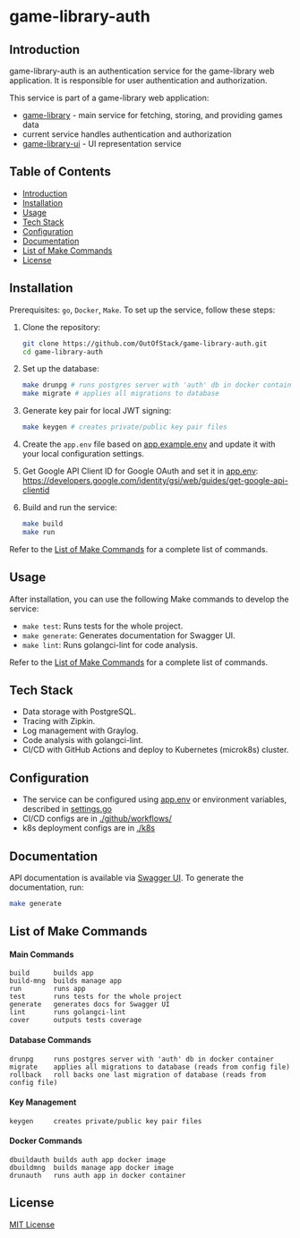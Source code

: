 # game-library-auth

## Introduction

game-library-auth is an authentication service for the game-library web application. It is responsible for user authentication and authorization.

This service is part of a game-library web application:
- [game-library](https://github.com/OutOfStack/game-library) - main service for fetching, storing, and providing games data
- current service handles authentication and authorization
- [game-library-ui](https://github.com/OutOfStack/game-library-ui) - UI representation service


## Table of Contents

- [Introduction](#introduction)
- [Installation](#installation)
- [Usage](#usage)
- [Tech Stack](#tech-stack)
- [Configuration](#configuration)
- [Documentation](#documentation)
- [List of Make Commands](#list-of-make-commands)
- [License](#license)

## Installation

Prerequisites: `go`, `Docker`, `Make`. To set up the service, follow these steps:

1. Clone the repository:
   ```bash
   git clone https://github.com/OutOfStack/game-library-auth.git
   cd game-library-auth
   ```

2. Set up the database:
   ```bash
   make drunpg # runs postgres server with 'auth' db in docker container
   make migrate # applies all migrations to database
   ```

3. Generate key pair for local JWT signing:
   ```bash
   make keygen # creates private/public key pair files
   ```

4. Create the `app.env` file based on [app.example.env](./app.example.env) and update it with your local configuration settings.

5. Get Google API Client ID for Google OAuth and set it in [app.env](./app.env):
   https://developers.google.com/identity/gsi/web/guides/get-google-api-clientid

6. Build and run the service:
   ```bash
   make build
   make run
   ```

Refer to the [List of Make Commands](#list-of-make-commands) for a complete list of commands.

## Usage

After installation, you can use the following Make commands to develop the service:

- `make test`: Runs tests for the whole project.
- `make generate`: Generates documentation for Swagger UI.
- `make lint`: Runs golangci-lint for code analysis.

Refer to the [List of Make Commands](#list-of-make-commands) for a complete list of commands.

## Tech Stack

- Data storage with PostgreSQL.
- Tracing with Zipkin.
- Log management with Graylog.
- Code analysis with golangci-lint.
- CI/CD with GitHub Actions and deploy to Kubernetes (microk8s) cluster.

## Configuration

- The service can be configured using [app.env](./app.env) or environment variables, described in [settings.go](./internal/appconf/settings.go)
- CI/CD configs are in [./github/workflows/](./.github/workflows/)
- k8s deployment configs are in [./k8s](./.k8s/)

## Documentation

API documentation is available via [Swagger UI](http://localhost:8001/swagger/index.html). To generate the documentation, run:
```bash
make generate
```

## List of Make Commands

#### Main Commands
    build      builds app
    build-mng  builds manage app
    run        runs app
    test       runs tests for the whole project
    generate   generates docs for Swagger UI
    lint       runs golangci-lint
    cover      outputs tests coverage

#### Database Commands
    drunpg     runs postgres server with 'auth' db in docker container
    migrate    applies all migrations to database (reads from config file)
    rollback   roll backs one last migration of database (reads from config file)

#### Key Management
    keygen     creates private/public key pair files

#### Docker Commands
    dbuildauth builds auth app docker image
    dbuildmng  builds manage app docker image
    drunauth   runs auth app in docker container

## License

[MIT License](./LICENSE.md)
